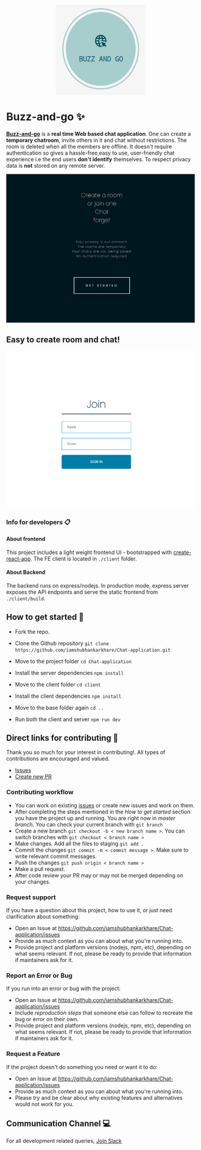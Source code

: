 <p align="center">
    <img src="client/src/components/Images/4.PNG" width="240" height="240" />
</p>

Buzz-and-go :sparkles:
============

[**Buzz-and-go**](https://buzz-and-go.herokuapp.com/) is a **real time Web based chat application**. One can create a **temporary chatroom**, invite others in it and chat without restrictions. The room is deleted when all the members are offline. It doesn't require authentication so gives a hassle-free,easy to use, user-friendly chat experience i.e  the end users  **don't identify**  themselves. To respect privacy data is  **not**  stored on any remote server.

<p align="center">
    <img src="client/src/components/Images/1.PNG" />
</p>

## Easy to create room and chat!
<p align="center">
    <img src="client/src/components/Images/2.PNG"/>
</p>


### Info for developers :clipboard:
#### About frontend
This project includes a light weight frontend UI - bootstrapped with  [create-react-app](https://reactjs.org/docs/create-a-new-react-app.html). The FE client is located in  `./client`  folder.  
#### About Backend
The backend runs on express/nodejs. In production mode, express server exposes the API endpoints and serve the static frontend from  `./client/build`.

## How to get started :book:

 -  Fork the repo.
 - Clone the Github repository 
 `git clone https://github.com/iamshubhankarkhare/Chat-application.git`
 - Move to the project folder 
 `cd Chat-application`
 
 - Install the server dependencies `npm install`
 - Move to the client folder `cd client`
 - Install the client dependencies `npm install`
 - Move to the base folder again `cd ..`
 - Run both the client and server `npm run dev`
 
## Direct links for contributing :link:
Thank you so much for your interest in contributing!.
All types of contributions are encouraged and valued.

* [Issues](https://github.com/iamshubhankarkhare/Chat-application/issues)
* [Create new PR](https://github.com/iamshubhankarkhare/Chat-application/pulls)

### Contributing workflow
- You can work on existing [issues](https://github.com/iamshubhankarkhare/Chat-application/issues) or create new issues and work on them.
 - After completing the steps mentioned in the *How to get started* section you have the project up and running. You are right now in *master branch*. You can check your current branch with `git branch` 
 - Create a new branch `git checkout -b < new branch name >`. You can switch branches with `git checkout < branch name >` 
 - Make changes. Add all the files to staging `git add .`
 - Commit the changes `git commit -m < commit message >`. Make sure to write relevant commit messages.
 - Push the changes  `git push origin < branch name >`
 - Make a pull request.
 - After code review your PR may or may not be merged depending on your changes.
 
### Request support
If you have a question about this project, how to use it, or just need clarification about something:
 - Open an Issue at https://github.com/iamshubhankarkhare/Chat-application/issues
 -   Provide as much context as you can about what you're running into.
 -  Provide project and platform versions (nodejs, npm, etc), depending on what seems relevant. If not, please be ready to provide that information if maintainers ask for it.
 
 ###  Report an Error or Bug
 If you run into an error or bug with the project:

-   Open an Issue at  https://github.com/iamshubhankarkhare/Chat-application/issues
-   Include  _reproduction steps_  that someone else can follow to recreate the bug or error on their own.
-   Provide project and platform versions (nodejs, npm, etc), depending on what seems relevant. If not, please be ready to provide that information if maintainers ask for it.

### Request a Feature
If the project doesn't do something you need or want it to do:

-   Open an Issue at  https://github.com/iamshubhankarkhare/Chat-application/issues
-   Provide as much context as you can about what you're running into.
-   Please try and be clear about why existing features and alternatives would not work for you.

## Communication Channel :computer:
For all development related queries, [Join Slack](https://join.slack.com/t/buzz-and-godevelopers/shared_invite/zt-jkjlcyxe-LH0EyNhz6~s~O8fweNiT1Q) 
